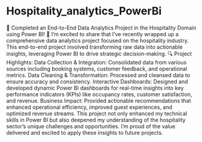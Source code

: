 # Hospitality_analytics_PowerBi

🚀 Completed an End-to-End Data Analytics Project in the Hospitality Domain using Power BI! 🚀
I’m excited to share that I’ve recently wrapped up a comprehensive data analytics project focused on the hospitality industry. This end-to-end project involved transforming raw data into actionable insights, leveraging Power BI to drive strategic decision-making.
🔍 Project Highlights:
Data Collection & Integration: Consolidated data from various sources including booking systems, customer feedback, and operational metrics.
Data Cleaning & Transformation: Processed and cleansed data to ensure accuracy and consistency.
Interactive Dashboards: Designed and developed dynamic Power BI dashboards for real-time insights into key performance indicators (KPIs) like occupancy rates, customer satisfaction, and revenue.
Business Impact: Provided actionable recommendations that enhanced operational efficiency, improved guest experiences, and optimized revenue streams.
This project not only enhanced my technical skills in Power BI but also deepened my understanding of the hospitality sector’s unique challenges and opportunities. I’m proud of the value delivered and excited to apply these insights to future projects.
